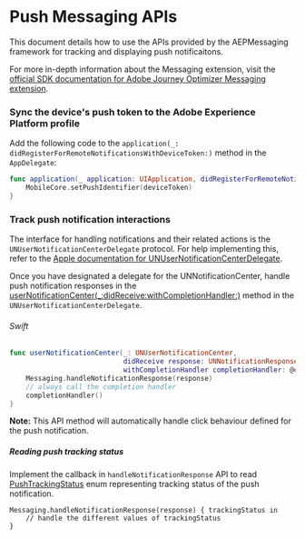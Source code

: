 # Push Messaging APIs

This document details how to use the APIs provided by the AEPMessaging framework for tracking and displaying push notificaitons.

For more in-depth information about the Messaging extension, visit the [official SDK documentation for Adobe Journey Optimizer Messaging extension](https://developer.adobe.com/client-sdks/documentation/adobe-journey-optimizer/).


### Sync the device's push token to the Adobe Experience Platform profile

Add the following code to the `application(_: didRegisterForRemoteNotificationsWithDeviceToken:)` method in the `AppDelegate`:

```swift
func application(_ application: UIApplication, didRegisterForRemoteNotificationsWithDeviceToken deviceToken: Data) {
    MobileCore.setPushIdentifier(deviceToken)
}
```

### Track push notification interactions

The interface for handling notifications and their related actions is the `UNUserNotificationCenterDelegate` protocol. For help implementing this, refer to the [Apple documentation for UNUserNotificationCenterDelegate](https://developer.apple.com/documentation/usernotifications/unusernotificationcenterdelegate).

Once you have designated a delegate for the UNNotificationCenter, handle push notification responses in the [userNotificationCenter(_:didReceive:withCompletionHandler:)](https://developer.apple.com/documentation/usernotifications/unusernotificationcenterdelegate/1649501-usernotificationcenter) method in the `UNUserNotificationCenterDelegate`.

###### Swift

```swift
func userNotificationCenter(_: UNUserNotificationCenter,
                            didReceive response: UNNotificationResponse,
                            withCompletionHandler completionHandler: @escaping () -> Void) {                                
    Messaging.handleNotificationResponse(response)
    // always call the completion handler
    completionHandler()
}
```

<b>Note:</b> This API method will automatically handle click behaviour defined for the push notification.

##### Reading push tracking status

Implement the callback in `handleNotificationResponse` API to read [PushTrackingStatus](../enum-push-tracking-status.md) enum representing tracking status of the push notification.

```
Messaging.handleNotificationResponse(response) { trackingStatus in
    // handle the different values of trackingStatus
}
```